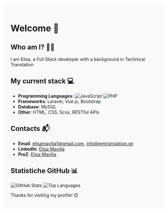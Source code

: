 <div style="background-color: #f9f9f9; padding: 20px; border-radius: 10px;">

# Welcome 👋

## Who am I? 🧑‍💻
I am Elisa, a Full Stack developer with a background in Technical Translation

## My current stack 💻
- **Programming Languages**: ![JavaScript](https://img.shields.io/badge/-JavaScript-yellow?style=flat-square&logo=javascript) ![PHP](https://img.shields.io/badge/-PHP-777bb4?style=flat-square&logo=php)
- **Frameworks**: Laravel, Vue.js, Bootstrap
- **Database**: MySQL
- **Other**: HTML, CSS, Scss, RESTful APIs

## Contacts 📬
- **Email**: elisamavilia1@gmail.com, info@emtranslation.se
- **LinkedIn**: [Elisa Mavilia](https://www.linkedin.com/in/elisa-mavilia-a6a0aa150/)
- **ProZ**: [Elisa Mavilia](https://www.proz.com/translator/2981612)
## Statistiche GitHub 📊
![GitHub Stats](https://github-readme-stats.vercel.app/api?username=ElisaMavilia&show_icons=true&theme=radical)
![Top Languages](https://github-readme-stats.vercel.app/api/top-langs/?username=ElisaMavilia&layout=compact&theme=radical)

Thanks for visiting my profile! 😊
 </div>
